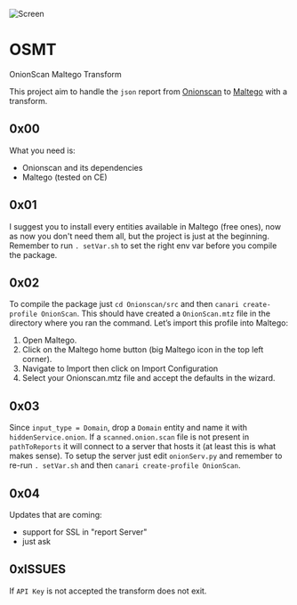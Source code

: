 ![Screen](https://i.imgur.com/ccqwEUv.png)

# OSMT
OnionScan Maltego Transform

This project aim to handle the `json` report from [Onionscan](https://github.com/s-rah/onionscan) to [Maltego](https://www.paterva.com/web7/buy/maltego-clients/maltego-ce.php) with a transform.

## 0x00
What you need is:
* Onionscan and its dependencies
* Maltego (tested on CE)

## 0x01
I suggest you to install every entities available in Maltego (free ones), now as now you don't need them all, but the project is just at the beginning. Remember to run `. setVar.sh` to set the right env var before you compile the package.

## 0x02
To compile the package just `cd Onionscan/src` and then `canari create-profile OnionScan`. This should have created a `OnionScan.mtz` file in the directory where you ran the command. Let’s import this profile into Maltego:

1. Open Maltego.
2. Click on the Maltego home button (big Maltego icon in the top left corner).
3. Navigate to Import then click on Import Configuration
4. Select your Onionscan.mtz file and accept the defaults in the wizard.

## 0x03
Since `input_type = Domain`, drop a `Domain` entity and name it with `hiddenService.onion`. If a `scanned.onion.scan` file is not present in `pathToReports` it will connect to a server that hosts it (at least this is what makes sense). To setup the server just edit `onionServ.py` and remember to re-run `. setVar.sh` and then `canari create-profile OnionScan`.

## 0x04
Updates that are coming:
- support for SSL in "report Server"
- just ask

## 0xISSUES
If `API Key` is not accepted the transform does not exit.
